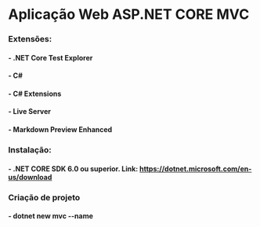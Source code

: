 # Aplicação Web ASP.NET CORE MVC

### Extensões:
#### - .NET Core Test Explorer
#### - C#
#### - C# Extensions
#### - Live Server
#### - Markdown Preview Enhanced

### Instalação:
#### - .NET CORE SDK 6.0 ou superior. Link: https://dotnet.microsoft.com/en-us/download

### Criação de projeto
#### - dotnet new mvc --name <project-name>